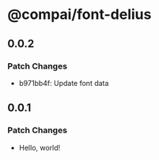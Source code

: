 # @compai/font-delius

## 0.0.2

### Patch Changes

- b971bb4f: Update font data

## 0.0.1

### Patch Changes

- Hello, world!

